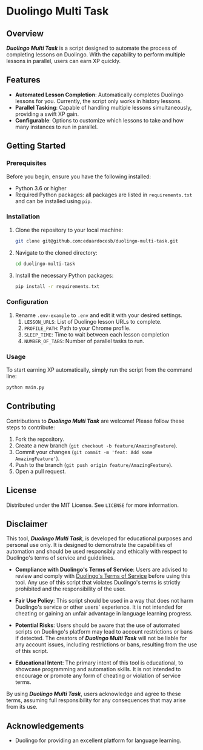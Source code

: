 # Duolingo Multi Task

## Overview

***Duolingo Multi Task*** is a script designed to automate the process of completing lessons on Duolingo. With the capability to perform multiple lessons in parallel, users can earn XP quickly.

## Features

- **Automated Lesson Completion**: Automatically completes Duolingo lessons for you. Currently, the script only works in history lessons.
- **Parallel Tasking**: Capable of handling multiple lessons simultaneously, providing a swift XP gain.
- **Configurable**: Options to customize which lessons to take and how many instances to run in parallel.

## Getting Started

### Prerequisites

Before you begin, ensure you have the following installed:

- Python 3.6 or higher
- Required Python packages: all packages are listed in `requirements.txt` and can be installed using `pip`.

### Installation

1. Clone the repository to your local machine:

    ```bash
    git clone git@github.com:eduardocesb/duolingo-multi-task.git
    ```

2. Navigate to the cloned directory:

    ```bash
    cd duolingo-multi-task
    ```

3. Install the necessary Python packages:

    ```bash
    pip install -r requirements.txt
    ```

### Configuration

1. Rename `.env-example` to `.env` and edit it with your desired settings.
   1. `LESSON_URLS`: List of Duolingo lesson URLs to complete.
   2. `PROFILE_PATH`: Path to your Chrome profile.
   3. `SLEEP_TIME`: Time to wait between each lesson completion
   4. `NUMBER_OF_TABS`: Number of parallel tasks to run.

### Usage

To start earning XP automatically, simply run the script from the command line:

```bash
python main.py
```

## Contributing

Contributions to ***Duolingo Multi Task*** are welcome! Please follow these steps to contribute:

1. Fork the repository.
2. Create a new branch (`git checkout -b feature/AmazingFeature`).
3. Commit your changes (`git commit -m 'feat: Add some AmazingFeature'`).
4. Push to the branch (`git push origin feature/AmazingFeature`).
5. Open a pull request.

## License

Distributed under the MIT License. See `LICENSE` for more information.

## Disclaimer

This tool, ***Duolingo Multi Task***, is developed for educational purposes and personal use only. It is designed to demonstrate the capabilities of automation and should be used responsibly and ethically with respect to Duolingo's terms of service and guidelines.

- **Compliance with Duolingo's Terms of Service**: Users are advised to review and comply with [Duolingo's Terms of Service](https://www.duolingo.com/terms) before using this tool. Any use of this script that violates Duolingo's terms is strictly prohibited and the responsibility of the user.

- **Fair Use Policy**: This script should be used in a way that does not harm Duolingo's service or other users' experience. It is not intended for cheating or gaining an unfair advantage in language learning progress.

- **Potential Risks**: Users should be aware that the use of automated scripts on Duolingo's platform may lead to account restrictions or bans if detected. The creators of ***Duolingo Multi Task*** will not be liable for any account issues, including restrictions or bans, resulting from the use of this script.

- **Educational Intent**: The primary intent of this tool is educational, to showcase programming and automation skills. It is not intended to encourage or promote any form of cheating or violation of service terms.

By using ***Duolingo Multi Task***, users acknowledge and agree to these terms, assuming full responsibility for any consequences that may arise from its use.

## Acknowledgements

- Duolingo for providing an excellent platform for language learning.
